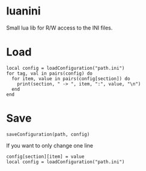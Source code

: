 luanini
=======

Small lua lib for R/W access to the INI files.

# Load

    local config = loadConfiguration("path.ini")
    for tag, val in pairs(config) do
      for item, value in pairs(config[section]) do
        print(section, " -> ", item, ":", value, "\n")
      end
    end
# Save

    saveConfiguration(path, config)

If you want to only change one line

    config[section][item] = value
    local config = loadConfiguration("path.ini")